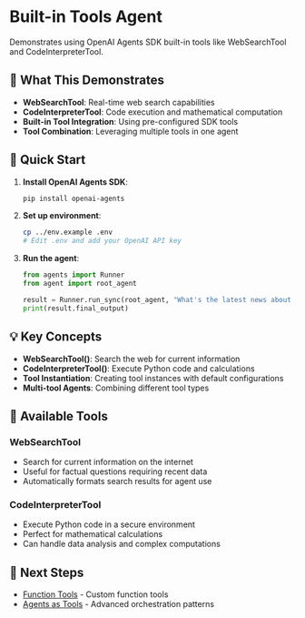 # Built-in Tools Agent

Demonstrates using OpenAI Agents SDK built-in tools like WebSearchTool and CodeInterpreterTool.

## 🎯 What This Demonstrates

- **WebSearchTool**: Real-time web search capabilities
- **CodeInterpreterTool**: Code execution and mathematical computation
- **Built-in Tool Integration**: Using pre-configured SDK tools
- **Tool Combination**: Leveraging multiple tools in one agent

## 🚀 Quick Start

1. **Install OpenAI Agents SDK**:
   ```bash
   pip install openai-agents
   ```

2. **Set up environment**:
   ```bash
   cp ../env.example .env
   # Edit .env and add your OpenAI API key
   ```

3. **Run the agent**:
   ```python
   from agents import Runner
   from agent import root_agent
   
   result = Runner.run_sync(root_agent, "What's the latest news about AI and calculate 15% of 200?")
   print(result.final_output)
   ```

## 💡 Key Concepts

- **WebSearchTool()**: Search the web for current information
- **CodeInterpreterTool()**: Execute Python code and calculations
- **Tool Instantiation**: Creating tool instances with default configurations
- **Multi-tool Agents**: Combining different tool types

## 🧪 Available Tools

### WebSearchTool
- Search for current information on the internet
- Useful for factual questions requiring recent data
- Automatically formats search results for agent use

### CodeInterpreterTool
- Execute Python code in a secure environment
- Perfect for mathematical calculations
- Can handle data analysis and complex computations

## 🔗 Next Steps

- [Function Tools](../3_1_function_tools/README.md) - Custom function tools
- [Agents as Tools](../3_3_agents_as_tools/README.md) - Advanced orchestration patterns
